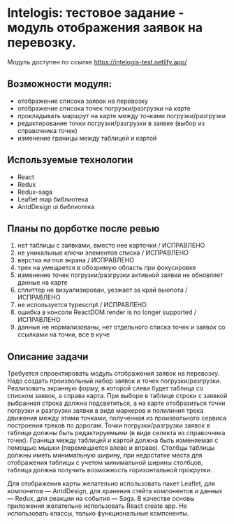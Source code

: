 # Intelogis: тестовое задание - модуль отображения заявок на перевозку.

Модуль доступен по ссылке https://intelogis-test.netlify.app/

## Возможности модуля:

- отображение списока заявок на перевозку
- отображение списока точек погрузки/разгрузки на карте
- прокладывать маршрут на карте между точками погрузки/разгрузки
- редактирование точки погрузки/разгрузки в заявке (выбор из справочника точек)
- изменение границы между таблицей и картой

## Используемые технологии

- React
- Redux
- Redux-saga
- Leaflet map библиотека
- AntdDesign ui библиотека

## Планы по дорботке после ревью

1. нет таблицы с заявками, вместо нее карточки / ИСПРАВЛЕНО
2. не уникальные ключи элементов списка / ИСПРАВЛЕНО
3. верстка на пол экрана / ИСПРАВЛЕНО
4. трек на умещается в обозримую область при фокусировке
5. изменение точек погрузки/разгрузки активной заявки не обновляет данные на карте
6. сплиттер не визуализирован, уезжает за край вьюпота / ИСПРАВЛЕНО
7. не используется typescript / ИСПРАВЛЕНО
8. ошибка в консоли ReactDOM.render is no longer supported / ИСПРАВЛЕНО
9. данные не нормализованы, нет отдельного списка точек и заявок со ссылками на точки, все в куче

## Описание задачи

Требуется спроектировать модуль отображения заявок на перевозку.
Надо создать произвольный набор заявок и точек погрузки/разгрузки.
Реализовать экранную форму, в которой слева будет таблица со списком заявок, а
справа карта. При выборе в таблице строки с заявкой выбранная строка должна
подсветиться, а на карте отобразиться точки погрузки и разгрузки заявки в виде
маркеров и полилиния трека движения между этими точками, полученная из
произвольного сервиса построения треков по дорогам. Точки погрузки/разгрузки
заявок в таблице должны быть редактируемыми (в виде селекта из справочника
точек). Граница между таблицей и картой должна быть изменяемая с помощью
мышки (перемещается влево и вправо). Столбцы таблицы должны иметь
минимальную ширину, при недостатке места для отображения таблицы с учетом
минимальной ширины столбцов, таблица должна получить возможность
горизонтальной прокрутки.

Для отображения карты желательно использовать пакет Leaflet, для компонетов
— AntdDesign, для хранения стейта компонентов и данных — Redux, для реакции на
события — Saga. В качестве основы приложения желательно использовать React
create app. Не использовать классы, только функциональные компоненты.
